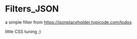 # Filters_JSON
a simple filter from https://jsonplaceholder.typicode.com/todos

little CSS tuning ;)
